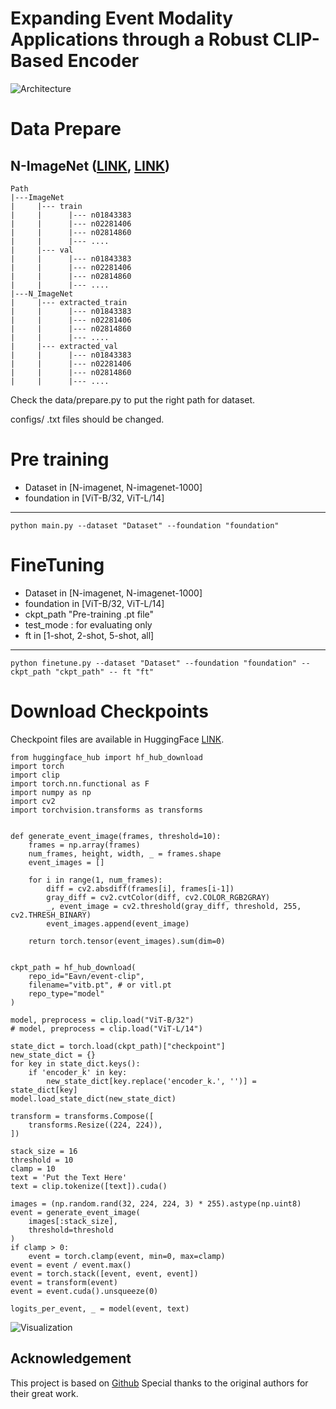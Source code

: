 # Expanding Event Modality Applications through a Robust CLIP-Based Encoder

![Architecture](figures/fig1.png)

# Data Prepare
## N-ImageNet ([LINK](https://www.image-net.org/), [LINK](https://github.com/82magnolia/n_imagenet))

    Path
    |---ImageNet
    |     |--- train
    |     |      |--- n01843383
    |     |      |--- n02281406
    |     |      |--- n02814860
    |     |      |--- ....
    |     |--- val
    |     |      |--- n01843383
    |     |      |--- n02281406
    |     |      |--- n02814860
    |     |      |--- ....
    |---N_ImageNet
    |     |--- extracted_train
    |     |      |--- n01843383
    |     |      |--- n02281406
    |     |      |--- n02814860
    |     |      |--- ....
    |     |--- extracted_val
    |     |      |--- n01843383
    |     |      |--- n02281406
    |     |      |--- n02814860
    |     |      |--- ....
 
Check the data/prepare.py to put the right path for dataset.

configs/ .txt files should be changed.

 
# Pre training

- Dataset in [N-imagenet, N-imagenet-1000]
- foundation in [ViT-B/32, ViT-L/14]
---
    python main.py --dataset "Dataset" --foundation "foundation"

# FineTuning

- Dataset in [N-imagenet, N-imagenet-1000]
- foundation in [ViT-B/32, ViT-L/14]
- ckpt_path "Pre-training .pt file"
- test_mode : for evaluating only
- ft in [1-shot, 2-shot, 5-shot, all]
---
    python finetune.py --dataset "Dataset" --foundation "foundation" --ckpt_path "ckpt_path" -- ft "ft"

# Download Checkpoints

Checkpoint files are available in HuggingFace [LINK](https://huggingface.co/Eavn/event-clip/tree/main).


    from huggingface_hub import hf_hub_download
    import torch
    import clip
    import torch.nn.functional as F
    import numpy as np
    import cv2
    import torchvision.transforms as transforms


    def generate_event_image(frames, threshold=10):
        frames = np.array(frames)  
        num_frames, height, width, _ = frames.shape
        event_images = []
        
        for i in range(1, num_frames):
            diff = cv2.absdiff(frames[i], frames[i-1])
            gray_diff = cv2.cvtColor(diff, cv2.COLOR_RGB2GRAY)
            _, event_image = cv2.threshold(gray_diff, threshold, 255, cv2.THRESH_BINARY)
            event_images.append(event_image)

        return torch.tensor(event_images).sum(dim=0)


    ckpt_path = hf_hub_download(
        repo_id="Eavn/event-clip",      
        filename="vitb.pt", # or vitl.pt
        repo_type="model"               
    )

    model, preprocess = clip.load("ViT-B/32")
    # model, preprocess = clip.load("ViT-L/14")

    state_dict = torch.load(ckpt_path)["checkpoint"]
    new_state_dict = {}
    for key in state_dict.keys():
        if 'encoder_k' in key:
            new_state_dict[key.replace('encoder_k.', '')] = state_dict[key]
    model.load_state_dict(new_state_dict)

    transform = transforms.Compose([
        transforms.Resize((224, 224)),
    ])

    stack_size = 16
    threshold = 10
    clamp = 10
    text = 'Put the Text Here'
    text = clip.tokenize([text]).cuda()

    images = (np.random.rand(32, 224, 224, 3) * 255).astype(np.uint8)
    event = generate_event_image(
        images[:stack_size], 
        threshold=threshold
    )
    if clamp > 0:
        event = torch.clamp(event, min=0, max=clamp)
    event = event / event.max()
    event = torch.stack([event, event, event])
    event = transform(event)
    event = event.cuda().unsqueeze(0)

    logits_per_event, _ = model(event, text)

![Visualization](figures/fig2.png)



## Acknowledgement

This project is based on [Github](https://github.com/Yan98/Event-Camera-Data-Pre-training)
Special thanks to the original authors for their great work.  